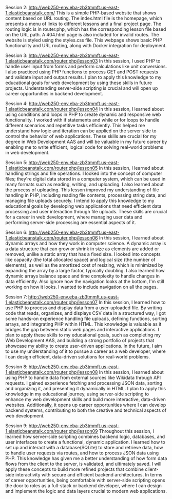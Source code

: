 Session 2:
http://web250-env.eba-zb3tmmft.us-east-1.elasticbeanstalk.com/
This is a simple PHP-based website that shows content based on URL routing. The index.html file is the homepage, which presents a menu of links to different lessons and a final project page. The routing logic is in router.php, which has the corresponding lesson file based on the URL path. A 404.html page is also included for invalid routes. The website is styled using the styles.css file. This webpage shows basic PHP functionality and URL routing, along with Docker integration for deployment.


Session 3:
http://web250-env.eba-zb3tmmft.us-east-1.elasticbeanstalk.com/router.php/lesson03
In this session, I used PHP to handle user input from forms and perform calculations like unit conversions. I also practiced using PHP functions to process GET and POST requests and validate input and output results. I plan to apply this knowledge to my educational goals for web development by using these skills in future projects. Understanding server-side scripting is crucial and will open up career opportunities in backend development.


Session 4:
http://web250-env.eba-zb3tmmft.us-east-1.elasticbeanstalk.com/router.php/lesson04
In this session, I learned about using conditions and loops in PHP to create dynamic and responsive web functionality. I worked with if statements and while or for loops to handle different scenarios and repetitive tasks efficiently. This helped me understand how logic and iteration can be applied on the server side to control the behavior of web applications.
These skills are crucial for my degree in Web Development AAS and will be valuable in my future career by enabling me to write efficient, logical code for solving real-world problems in web development.


Session 5:
http://web250-env.eba-zb3tmmft.us-east-1.elasticbeanstalk.com/router.php/lesson05
In this session, I learned about handling strings and file operations. I looked into the concept of computer files; they're digital data stored in a computer system, which can be used in many formats such as reading, writing, and uploading. I also learned about the process of uploading. This lesson improved my understanding of file handling in PHP, including reading file contents, processing string data, and managing file uploads securely. I intend to apply this knowledge to my educational goals by developing web applications that need efficient data processing and user interaction through file uploads. These skills are crucial for a career in web development, where managing user data and performing server-side processing are essential aspects of it.

Session 6:
http://web250-env.eba-zb3tmmft.us-east-1.elasticbeanstalk.com/router.php/lesson06
In this session, I learned about dynamic arrays and how they work in computer science. A dynamic array is a data structure that can grow or shrink in size as elements are added or removed, unlike a static array that has a fixed size. I looked into concepts like capacity (the total allocated space) and logical size (the number of elements), as well as the amortized cost of resizing, which is minimized by expanding the array by a large factor, typically doubling. I also learned how dynamic arrays balance space and time complexity to handle changes in data efficiently. 
Also ignore how the navigation looks at the bottom, I'm still working on how it looks. I wanted to include navigation on all the pages.

Session 7: 
http://web250-env.eba-zb3tmmft.us-east-1.elasticbeanstalk.com/router.php/lesson07
In this session, I learned how to use PHP to process and display data from a user-uploaded file. By writing code that reads, organizes, and displays CSV data in a structured way, I got some hands-on experience handling file uploads, defining functions, sorting arrays, and integrating PHP within HTML. This knowledge is valuable as it bridges the gap between static web pages and interactive applications. I plan to apply these skills to my educational goals, such as completing my Web Development AAS, and building a strong portfolio of projects that showcase my ability to create user-driven applications. In the future, I aim to use my understanding of it to pursue a career as a web developer, where I can design efficient, data-driven solutions for real-world problems.

Session 8: 
http://web250-env.eba-zb3tmmft.us-east-1.elasticbeanstalk.com/router.php/lesson08
In this session, I learned about using PHP to handle data from external sources like Wikidata through API requests. I gained experience fetching and processing JSON data, sorting and organizing it, and presenting it dynamically in HTML. I plan to apply this knowledge in my educational journey, using server-side scripting to enhance my web development skills and build more interactive, data-driven websites. Additionally, it opens up career opportunities where I can develop backend systems, contributing to both the creative and technical aspects of web development.

Session 9:
http://web250-env.eba-zb3tmmft.us-east-1.elasticbeanstalk.com/router.php/lesson09
Throughout this session, I learned how server-side scripting combines backend logic, databases, and user interfaces to create a functional, dynamic application. I learned how to set up and interact with a database(SQLite) to store and retrieve data, how to handle user requests via routes, and how to process JSON data using PHP. This knowledge has given me a better understanding of how form data flows from the client to the server, is validated, and ultimately saved. I will apply these concepts to build more refined projects that combine client-side interactivity with secure and efficient backend architectures. In terms of career opportunities, being comfortable with server-side scripting opens the door to roles as a full-stack or backend developer, where I can design and implement the logic and data layers crucial to modern web applications.
